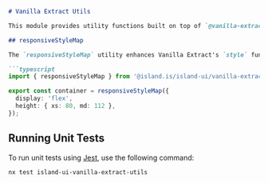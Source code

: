 ```markdown
# Vanilla Extract Utils

This module provides utility functions built on top of `@vanilla-extract/css`. These utilities are designed to be imported and used exclusively within `*.css.ts` files.

## responsiveStyleMap

The `responsiveStyleMap` utility enhances Vanilla Extract's `style` function by incorporating breakpoint-specific style variations. Below is an example demonstrating its usage:

```typescript
import { responsiveStyleMap } from '@island.is/island-ui/vanilla-extract-utils';

export const container = responsiveStyleMap({
  display: 'flex',
  height: { xs: 80, md: 112 },
});
```

## Running Unit Tests

To run unit tests using [Jest](https://jestjs.io), use the following command:

```bash
nx test island-ui-vanilla-extract-utils
```
```